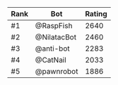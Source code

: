 Rank|Bot|Rating
---|---|---
#1|@RaspFish|2640
#2|@NilatacBot|2460
#3|@anti-bot|2283
#4|@CatNail|2033
#5|@pawnrobot|1886
